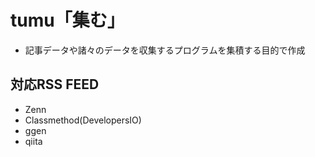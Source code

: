 # tumu「集む」
- 記事データや諸々のデータを収集するプログラムを集積する目的で作成

## 対応RSS FEED
- Zenn
- Classmethod(DevelopersIO)
- ggen
- qiita 